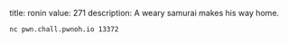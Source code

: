 title: ronin
value: 271
description: A weary samurai makes his way home.

```
nc pwn.chall.pwnoh.io 13372
```